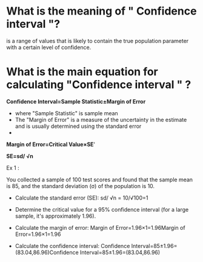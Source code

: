 # What is the meaning of " Confidence interval "?
is a range of values that is likely to contain the true population parameter with a certain level of confidence.

# What is the main equation for calculating "Confidence interval " ?

**Confidence Interval=Sample Statistic±Margin of Error**

-  where "Sample Statistic" is  sample mean 
 - The "Margin of Error" is a measure of the uncertainty in the estimate and is usually determined using the standard error
 - 
**Margin of Error=Critical Value×SE**'

**SE=sd/ √n**

Ex 1 :

You collected a sample of 100 test scores and found that the sample mean is 85, and the standard deviation (σ) of the population is 10.

- Calculate the standard error (SE):  sd/ √n = 10/√100=1

- Determine the critical value for a 95% confidence interval (for a large sample, it's approximately 1.96).

- Calculate the margin of error: Margin of Error=1.96×1=1.96Margin of Error=1.96×1=1.96

- Calculate the confidence interval: Confidence Interval=85±1.96=(83.04,86.96)Confidence Interval=85±1.96=(83.04,86.96)
